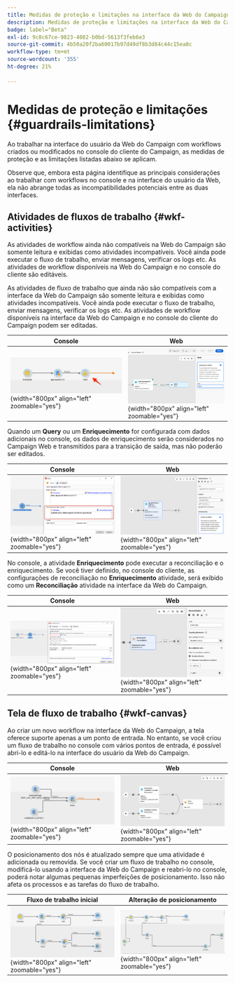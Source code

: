 ```yaml
---
title: Medidas de proteção e limitações na interface da Web do Campaign
description: Medidas de proteção e limitações na interface da Web do Campaign
badge: label="Beta"
exl-id: 9c8c67ce-9823-4082-b0bd-5613f3feb6e3
source-git-commit: 4b50a20f2ba60017b97d49df8b3d84c44c15ea8c
workflow-type: tm+mt
source-wordcount: '355'
ht-degree: 21%

---
```


# Medidas de proteção e limitações {#guardrails-limitations}

Ao trabalhar na interface do usuário da Web do Campaign com workflows criados ou modificados no console do cliente do Campaign, as medidas de proteção e as limitações listadas abaixo se aplicam.

Observe que, embora esta página identifique as principais considerações ao trabalhar com workflows no console e na interface do usuário da Web, ela não abrange todas as incompatibilidades potenciais entre as duas interfaces.

## Atividades de fluxos de trabalho {#wkf-activities}

As atividades de workflow ainda não compatíveis na Web do Campaign são somente leitura e exibidas como atividades incompatíveis. Você ainda pode executar o fluxo de trabalho, enviar mensagens, verificar os logs etc. As atividades de workflow disponíveis na Web do Campaign e no console do cliente são editáveis.

As atividades de fluxo de trabalho que ainda não são compatíveis com a interface da Web do Campaign são somente leitura e exibidas como atividades incompatíveis. Você ainda pode executar o fluxo de trabalho, enviar mensagens, verificar os logs etc. As atividades de workflow disponíveis na interface da Web do Campaign e no console do cliente do Campaign podem ser editadas.

| Console | Web |
| --- | --- |
| ![](assets/limitations-activities-console.png){width="800px" align="left" zoomable="yes"} | ![](assets/limitations-activities-web.png){width="800px" align="left" zoomable="yes"} |

Quando um **Query** ou um **Enriquecimento** for configurada com dados adicionais no console, os dados de enriquecimento serão considerados no Campaign Web e transmitidos para a transição de saída, mas não poderão ser editados.

| Console | Web |
| --- | --- |
| ![](assets/limitations-options-console.png){width="800px" align="left" zoomable="yes"} | ![](assets/limitations-options-web.png){width="800px" align="left" zoomable="yes"} |

No console, a atividade **Enriquecimento** pode executar a reconciliação e o enriquecimento. Se você tiver definido, no console do cliente, as configurações de reconciliação no **Enriquecimento** atividade, será exibido como um **Reconciliação** atividade na interface da Web do Campaign.

| Console | Web |
| --- | --- |
| ![](assets/limitations-enrichment-console.png){width="800px" align="left" zoomable="yes"} | ![](assets/limitations-enrichment-web.png){width="800px" align="left" zoomable="yes"} |

## Tela de fluxo de trabalho {#wkf-canvas}

Ao criar um novo workflow na interface da Web do Campaign, a tela oferece suporte apenas a um ponto de entrada. No entanto, se você criou um fluxo de trabalho no console com vários pontos de entrada, é possível abri-lo e editá-lo na interface do usuário da Web do Campaign.

| Console | Web |
| --- | --- |
| ![](assets/limitations-multiple-console.png){width="800px" align="left" zoomable="yes"} | ![](assets/limitations-multiple-web.png){width="800px" align="left" zoomable="yes"} |

O posicionamento dos nós é atualizado sempre que uma atividade é adicionada ou removida. Se você criar um fluxo de trabalho no console, modificá-lo usando a interface da Web do Campaign e reabri-lo no console, poderá notar algumas pequenas imperfeições de posicionamento. Isso não afeta os processos e as tarefas do fluxo de trabalho.

| Fluxo de trabalho inicial | Alteração de posicionamento |
| --- | --- |
| ![](assets/limitations-positioning1.png){width="800px" align="left" zoomable="yes"} | ![](assets/limitations-positioning2.png){width="800px" align="left" zoomable="yes"} |
